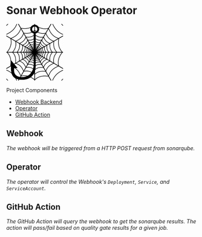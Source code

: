 # Sonar Webhook Operator
<img src="logo-512.png" alt="drawing" width="150"/>

Project Components
* [Webhook Backend](#webhook)
* [Operator](#operator)
* [GitHub Action](#github-action)

## Webhook
_The webhook will be triggered from a HTTP POST request from sonarqube._

## Operator
_The operator will control the Webhook's `Deployment`, `Service`, and `ServiceAccount`._

## GitHub Action
_The GitHub Action will query the webhook to get the sonarqube results. The action will pass/fail based on quality gate results for a given job._

